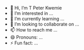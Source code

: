 - 👋 Hi, I’m T Peter Kwemie
- 👀 I’m interested in ...
- 🌱 I’m currently learning ...
- 💞️ I’m looking to collaborate on ...
- 📫 How to reach me ...
- 😄 Pronouns: ...
- ⚡ Fun fact: ...

<!---
TTwize/TTwize is a ✨ special ✨ repository because its `README.md` (this file) appears on your GitHub profile.
You can click the Preview link to take a look at your changes.
--->

